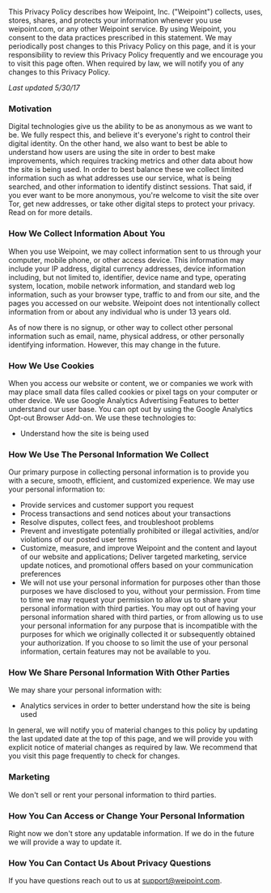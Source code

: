 This Privacy Policy describes how Weipoint, Inc. ("Weipoint") collects, uses, stores, shares, and protects your information whenever you use weipoint.com, or any other Weipoint service. By using Weipoint, you consent to the data practices prescribed in this statement. We may periodically post changes to this Privacy Policy on this page, and it is your responsibility to review this Privacy Policy frequently and we encourage you to visit this page often. When required by law, we will notify you of any changes to this Privacy Policy.

*Last updated 5/30/17*

### Motivation
Digital technologies give us the ability to be as anonymous as we want to be. We fully respect this, and believe it's everyone's right to control their digital identity. On the other hand, we also want to best be able to understand how users are using the site in order to best make improvements, which requires tracking metrics and other data about how the site is being used. In order to best balance these we collect limited information such as what addresses use our service, what is being searched, and other information to identify distinct sessions. That said, if you ever want to be more anonymous, you're welcome to visit the site over Tor, get new addresses, or take other digital steps to protect your privacy. Read on for more details.

### How We Collect Information About You
When you use Weipoint, we may collect information sent to us through your computer, mobile phone, or other access device. This information may include your IP address, digital currency addresses, device information including, but not limited to, identifier, device name and type, operating system, location, mobile network information, and standard web log information, such as your browser type, traffic to and from our site, and the pages you accessed on our website. Weipoint does not intentionally collect information from or about any individual who is under 13 years old.

As of now there is no signup, or other way to collect other personal information such as email, name, physical address, or other personally identifying information. However, this may change in the future.

### How We Use Cookies

When you access our website or content, we or companies we work with may place small data files called cookies or pixel tags on your computer or other device. We use Google Analytics Advertising Features to better understand our user base. You can opt out by using the Google Analytics Opt-out Browser Add-on. We use these technologies to:

* Understand how the site is being used

### How We Use The Personal Information We Collect

Our primary purpose in collecting personal information is to provide you with a secure, smooth, efficient, and customized experience. We may use your personal information to:

* Provide services and customer support you request
* Process transactions and send notices about your transactions
* Resolve disputes, collect fees, and troubleshoot problems
* Prevent and investigate potentially prohibited or illegal activities, and/or violations of our posted user terms
* Customize, measure, and improve Weipoint and the content and layout of our website and applications;
Deliver targeted marketing, service update notices, and promotional offers based on your communication preferences
* We will not use your personal information for purposes other than those purposes we have disclosed to you, without your permission. From time to time we may request your permission to allow us to share your personal information with third parties. You may opt out of having your personal information shared with third parties, or from allowing us to use your personal information for any purpose that is incompatible with the purposes for which we originally collected it or subsequently obtained your authorization. If you choose to so limit the use of your personal information, certain features may not be available to you.

### How We Share Personal Information With Other Parties

We may share your personal information with:

* Analytics services in order to better understand how the site is being used

In general, we will notify you of material changes to this policy by updating the last updated date at the top of this page, and we will provide you with explicit notice of material changes as required by law. We recommend that you visit this page frequently to check for changes.

### Marketing

We don't sell or rent your personal information to third parties.

### How You Can Access or Change Your Personal Information

Right now we don't store any updatable information. If we do in the future we will provide a way to update it.

### How You Can Contact Us About Privacy Questions

If you have questions reach out to us at support@weipoint.com.
